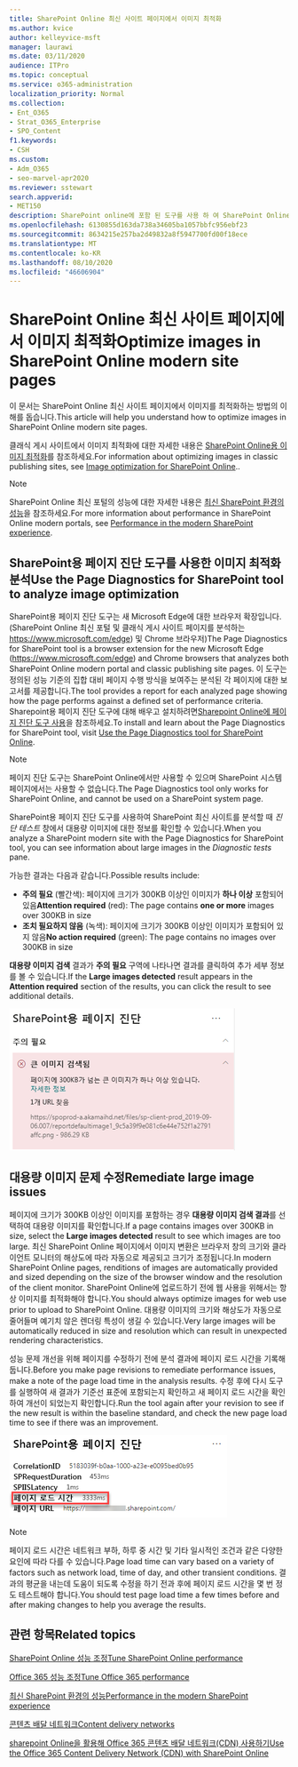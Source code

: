 ```yaml
---
title: SharePoint Online 최신 사이트 페이지에서 이미지 최적화
ms.author: kvice
author: kelleyvice-msft
manager: laurawi
ms.date: 03/11/2020
audience: ITPro
ms.topic: conceptual
ms.service: o365-administration
localization_priority: Normal
ms.collection:
- Ent_O365
- Strat_O365_Enterprise
- SPO_Content
f1.keywords:
- CSH
ms.custom:
- Adm_O365
- seo-marvel-apr2020
ms.reviewer: sstewart
search.appverid:
- MET150
description: SharePoint online에 포함 된 도구를 사용 하 여 SharePoint Online 최신 사이트 페이지의 이미지를 최적화 하는 방법을 알아봅니다.
ms.openlocfilehash: 6130855d163da738a34605ba1057bbfc956ebf23
ms.sourcegitcommit: 8634215e257ba2d49832a8f5947700fd00f18ece
ms.translationtype: MT
ms.contentlocale: ko-KR
ms.lasthandoff: 08/10/2020
ms.locfileid: "46606904"
---
```

# <a name="optimize-images-in-sharepoint-online-modern-site-pages"></a><span data-ttu-id="0a1c6-103">SharePoint Online 최신 사이트 페이지에서 이미지 최적화</span><span class="sxs-lookup"><span data-stu-id="0a1c6-103">Optimize images in SharePoint Online modern site pages</span></span>

<span data-ttu-id="0a1c6-104">이 문서는 SharePoint Online 최신 사이트 페이지에서 이미지를 최적화하는 방법의 이해를 돕습니다.</span><span class="sxs-lookup"><span data-stu-id="0a1c6-104">This article will help you understand how to optimize images in SharePoint Online modern site pages.</span></span>

<span data-ttu-id="0a1c6-105">클래식 게시 사이트에서 이미지 최적화에 대한 자세한 내용은 [SharePoint Online용 이미지 최적화](image-optimization-for-sharepoint-online.md)를 참조하세요.</span><span class="sxs-lookup"><span data-stu-id="0a1c6-105">For information about optimizing images in classic publishing sites, see [Image optimization for SharePoint Online](image-optimization-for-sharepoint-online.md)..</span></span>

>[!NOTE]
><span data-ttu-id="0a1c6-106">SharePoint Online 최신 포털의 성능에 대한 자세한 내용은 [최신 SharePoint 환경의 성능](https://docs.microsoft.com/sharepoint/modern-experience-performance)을 참조하세요.</span><span class="sxs-lookup"><span data-stu-id="0a1c6-106">For more information about performance in SharePoint Online modern portals, see [Performance in the modern SharePoint experience](https://docs.microsoft.com/sharepoint/modern-experience-performance).</span></span>

## <a name="use-the-page-diagnostics-for-sharepoint-tool-to-analyze-image-optimization"></a><span data-ttu-id="0a1c6-107">SharePoint용 페이지 진단 도구를 사용한 이미지 최적화 분석</span><span class="sxs-lookup"><span data-stu-id="0a1c6-107">Use the Page Diagnostics for SharePoint tool to analyze image optimization</span></span>

<span data-ttu-id="0a1c6-108">SharePoint용 페이지 진단 도구는 새 Microsoft Edge에 대한 브라우저 확장입니다. (SharePoint Online 최신 포털 및 클래식 게시 사이트 페이지를 분석하는 https://www.microsoft.com/edge) 및 Chrome 브라우저)</span><span class="sxs-lookup"><span data-stu-id="0a1c6-108">The Page Diagnostics for SharePoint tool is a browser extension for the new Microsoft Edge (https://www.microsoft.com/edge) and Chrome browsers that analyzes both SharePoint Online modern portal and classic publishing site pages.</span></span> <span data-ttu-id="0a1c6-109">이 도구는 정의된 성능 기준의 집합 대비 페이지 수행 방식을 보여주는 분석된 각 페이지에 대한 보고서를 제공합니다.</span><span class="sxs-lookup"><span data-stu-id="0a1c6-109">The tool provides a report for each analyzed page showing how the page performs against a defined set of performance criteria.</span></span> <span data-ttu-id="0a1c6-110">Sharepoint용 페이지 진단 도구에 대해 배우고 설치하려면[Sharepoint Online에 페이지 진단 도구 사용](page-diagnostics-for-spo.md)을 참조하세요.</span><span class="sxs-lookup"><span data-stu-id="0a1c6-110">To install and learn about the Page Diagnostics for SharePoint tool, visit [Use the Page Diagnostics tool for SharePoint Online](page-diagnostics-for-spo.md).</span></span>

>[!NOTE]
><span data-ttu-id="0a1c6-111">페이지 진단 도구는 SharePoint Online에서만 사용할 수 있으며 SharePoint 시스템 페이지에서는 사용할 수 없습니다.</span><span class="sxs-lookup"><span data-stu-id="0a1c6-111">The Page Diagnostics tool only works for SharePoint Online, and cannot be used on a SharePoint system page.</span></span>

<span data-ttu-id="0a1c6-112">SharePoint용 페이지 진단 도구를 사용하여 SharePoint 최신 사이트를 분석할 때 _진단 테스트_ 창에서 대용량 이미지에 대한 정보를 확인할 수 있습니다.</span><span class="sxs-lookup"><span data-stu-id="0a1c6-112">When you analyze a SharePoint modern site with the Page Diagnostics for SharePoint tool, you can see information about large images in the _Diagnostic tests_ pane.</span></span>

<span data-ttu-id="0a1c6-113">가능한 결과는 다음과 같습니다.</span><span class="sxs-lookup"><span data-stu-id="0a1c6-113">Possible results include:</span></span>

- <span data-ttu-id="0a1c6-114">**주의 필요** (빨간색): 페이지에 크기가 300KB 이상인 이미지가 **하나 이상** 포함되어 있음</span><span class="sxs-lookup"><span data-stu-id="0a1c6-114">**Attention required** (red): The page contains **one or more** images over 300KB in size</span></span>
- <span data-ttu-id="0a1c6-115">**조치 필요하지 않음** (녹색): 페이지에 크기가 300KB 이상인 이미지가 포함되어 있지 않음</span><span class="sxs-lookup"><span data-stu-id="0a1c6-115">**No action required** (green): The page contains no images over 300KB in size</span></span>

<span data-ttu-id="0a1c6-116">**대용량 이미지 검색** 결과가 **주의 필요** 구역에 나타나면 결과를 클릭하여 추가 세부 정보를 볼 수 있습니다.</span><span class="sxs-lookup"><span data-stu-id="0a1c6-116">If the **Large images detected** result appears in the **Attention required** section of the results, you can click the result to see additional details.</span></span>

![페이지 진단 도구 결과](media/modern-portal-optimization/pagediag-large-images.png)

## <a name="remediate-large-image-issues"></a><span data-ttu-id="0a1c6-118">대용량 이미지 문제 수정</span><span class="sxs-lookup"><span data-stu-id="0a1c6-118">Remediate large image issues</span></span>

<span data-ttu-id="0a1c6-119">페이지에 크기가 300KB 이상인 이미지를 포함하는 경우 **대용량 이미지 검색 결과**를 선택하여 대용량 이미지를 확인합니다.</span><span class="sxs-lookup"><span data-stu-id="0a1c6-119">If a page contains images over 300KB in size, select the **Large images detected** result to see which images are too large.</span></span> <span data-ttu-id="0a1c6-120">최신 SharePoint Online 페이지에서 이미지 변환은 브라우저 창의 크기와 클라이언트 모니터의 해상도에 따라 자동으로 제공되고 크기가 조정됩니다.</span><span class="sxs-lookup"><span data-stu-id="0a1c6-120">In modern SharePoint Online pages, renditions of images are automatically provided and sized depending on the size of the browser window and the resolution of the client monitor.</span></span> <span data-ttu-id="0a1c6-121">SharePoint Online에 업로드하기 전에 웹 사용을 위해서는 항상 이미지를 최적화해야 합니다.</span><span class="sxs-lookup"><span data-stu-id="0a1c6-121">You should always optimize images for web use prior to upload to SharePoint Online.</span></span> <span data-ttu-id="0a1c6-122">대용량 이미지의 크기와 해상도가 자동으로 줄어들며 예기치 않은 렌더링 특성이 생길 수 있습니다.</span><span class="sxs-lookup"><span data-stu-id="0a1c6-122">Very large images will be automatically reduced in size and resolution which can result in unexpected rendering characteristics.</span></span>

<span data-ttu-id="0a1c6-123">성능 문제 개선을 위해 페이지를 수정하기 전에 분석 결과에 페이지 로드 시간을 기록해 둡니다.</span><span class="sxs-lookup"><span data-stu-id="0a1c6-123">Before you make page revisions to remediate performance issues, make a note of the page load time in the analysis results.</span></span> <span data-ttu-id="0a1c6-124">수정 후에 다시 도구를 실행하여 새 결과가 기준선 표준에 포함되는지 확인하고 새 페이지 로드 시간을 확인하여 개선이 되었는지 확인합니다.</span><span class="sxs-lookup"><span data-stu-id="0a1c6-124">Run the tool again after your revision to see if the new result is within the baseline standard, and check the new page load time to see if there was an improvement.</span></span>

![페이지 로드 시간 결과](media/modern-portal-optimization/pagediag-page-load-time.png)

>[!NOTE]
><span data-ttu-id="0a1c6-126">페이지 로드 시간은 네트워크 부하, 하루 중 시간 및 기타 일시적인 조건과 같은 다양한 요인에 따라 다를 수 있습니다.</span><span class="sxs-lookup"><span data-stu-id="0a1c6-126">Page load time can vary based on a variety of factors such as network load, time of day, and other transient conditions.</span></span> <span data-ttu-id="0a1c6-127">결과의 평균을 내는데 도움이 되도록 수정을 하기 전과 후에 페이지 로드 시간을 몇 번 정도 테스트해야 합니다.</span><span class="sxs-lookup"><span data-stu-id="0a1c6-127">You should test page load time a few times before and after making changes to help you average the results.</span></span>

## <a name="related-topics"></a><span data-ttu-id="0a1c6-128">관련 항목</span><span class="sxs-lookup"><span data-stu-id="0a1c6-128">Related topics</span></span>

[<span data-ttu-id="0a1c6-129">SharePoint Online 성능 조정</span><span class="sxs-lookup"><span data-stu-id="0a1c6-129">Tune SharePoint Online performance</span></span>](tune-sharepoint-online-performance.md)

[<span data-ttu-id="0a1c6-130">Office 365 성능 조정</span><span class="sxs-lookup"><span data-stu-id="0a1c6-130">Tune Office 365 performance</span></span>](tune-office-365-performance.md)

[<span data-ttu-id="0a1c6-131">최신 SharePoint 환경의 성능</span><span class="sxs-lookup"><span data-stu-id="0a1c6-131">Performance in the modern SharePoint experience</span></span>](https://docs.microsoft.com/sharepoint/modern-experience-performance)

[<span data-ttu-id="0a1c6-132">콘텐츠 배달 네트워크</span><span class="sxs-lookup"><span data-stu-id="0a1c6-132">Content delivery networks</span></span>](content-delivery-networks.md)

[<span data-ttu-id="0a1c6-133">sharepoint Online을 활용해 Office 365 콘텐츠 배달 네트워크(CDN) 사용하기</span><span class="sxs-lookup"><span data-stu-id="0a1c6-133">Use the Office 365 Content Delivery Network (CDN) with SharePoint Online</span></span>](use-office-365-cdn-with-spo.md)
